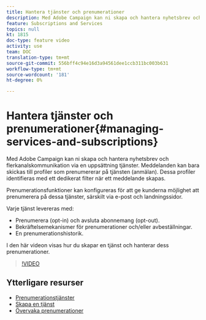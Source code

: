 ```yaml
---
title: Hantera tjänster och prenumerationer
description: Med Adobe Campaign kan ni skapa och hantera nyhetsbrev och flerkanalskommunikation via en uppsättning tjänster. Den här videon visar hur du skapar en tjänst och hanterar dess prenumerationer i Adobe Campaign Standard (ACS).
feature: Subscriptions and Services
topics: null
kt: 1815
doc-type: feature video
activity: use
team: DOC
translation-type: tm+mt
source-git-commit: 556bff4c94e16d3a94561dee1ccb311bc003b631
workflow-type: tm+mt
source-wordcount: '181'
ht-degree: 0%

---
```



# Hantera tjänster och prenumerationer{#managing-services-and-subscriptions}

Med Adobe Campaign kan ni skapa och hantera nyhetsbrev och flerkanalskommunikation via en uppsättning tjänster. Meddelanden kan bara skickas till profiler som prenumererar på tjänsten (anmälan). Dessa profiler identifieras med ett dedikerat filter när ett meddelande skapas.

Prenumerationsfunktioner kan konfigureras för att ge kunderna möjlighet att prenumerera på dessa tjänster, särskilt via e-post och landningssidor.

Varje tjänst levereras med:

* Prenumerera (opt-in) och avsluta abonnemang (opt-out).
* Bekräftelsemekanismer för prenumerationer och/eller avbeställningar.
* En prenumerationshistorik.

I den här videon visas hur du skapar en tjänst och hanterar dess prenumerationer.

>[!VIDEO](https://video.tv.adobe.com/v/24673?quality=12)

## Ytterligare resurser

* [Prenumerationstjänster](https://docs.adobe.com/content/help/en/campaign-standard/using/managing-processes-and-data/data-management-activities/subscription-services.html)
* [Skapa en tjänst](https://docs.adobe.com/content/help/en/campaign-standard/using/profiles-and-audiences/managing-subscriptions/creating-a-service.html)
* [Övervaka prenumerationer](https://docs.adobe.com/content/help/en/campaign-standard/using/profiles-and-audiences/managing-subscriptions/monitoring-subscriptions.html)
